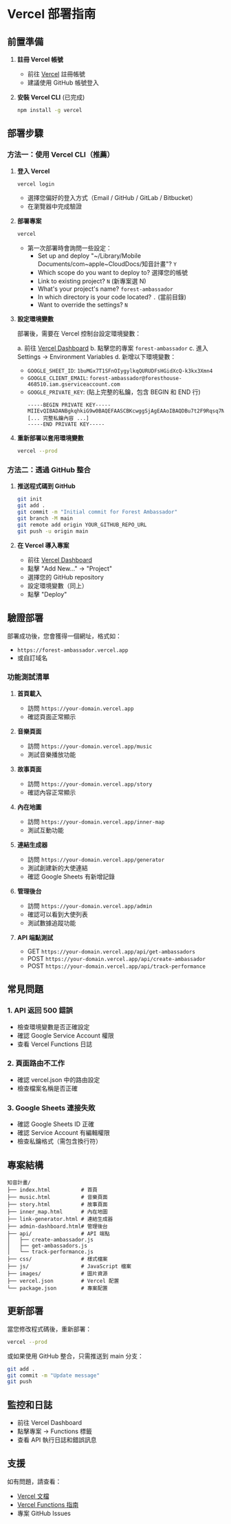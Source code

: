 # Vercel 部署指南

## 前置準備

1. **註冊 Vercel 帳號**
   - 前往 [Vercel](https://vercel.com) 註冊帳號
   - 建議使用 GitHub 帳號登入

2. **安裝 Vercel CLI** (已完成)
   ```bash
   npm install -g vercel
   ```

## 部署步驟

### 方法一：使用 Vercel CLI（推薦）

1. **登入 Vercel**
   ```bash
   vercel login
   ```
   - 選擇您偏好的登入方式（Email / GitHub / GitLab / Bitbucket）
   - 在瀏覽器中完成驗證

2. **部署專案**
   ```bash
   vercel
   ```
   - 第一次部署時會詢問一些設定：
     - Set up and deploy "~/Library/Mobile Documents/com~apple~CloudDocs/知音計畫"? `Y`
     - Which scope do you want to deploy to? 選擇您的帳號
     - Link to existing project? `N` (新專案選 N)
     - What's your project's name? `forest-ambassador`
     - In which directory is your code located? `.` (當前目錄)
     - Want to override the settings? `N`

3. **設定環境變數**
   
   部署後，需要在 Vercel 控制台設定環境變數：
   
   a. 前往 [Vercel Dashboard](https://vercel.com/dashboard)
   b. 點擊您的專案 `forest-ambassador`
   c. 進入 Settings → Environment Variables
   d. 新增以下環境變數：
   
   - `GOOGLE_SHEET_ID`: `1buMGx7T1SFnOIygylkqQURUDFsHGidXcQ-k3kx3Xmn4`
   - `GOOGLE_CLIENT_EMAIL`: `forest-ambassador@foresthouse-468510.iam.gserviceaccount.com`
   - `GOOGLE_PRIVATE_KEY`: (貼上完整的私鑰，包含 BEGIN 和 END 行)
     ```
     -----BEGIN PRIVATE KEY-----
     MIIEvQIBADANBgkqhkiG9w0BAQEFAASCBKcwggSjAgEAAoIBAQDBu7t2F9Rqsq7N
     [... 完整私鑰內容 ...]
     -----END PRIVATE KEY-----
     ```

4. **重新部署以套用環境變數**
   ```bash
   vercel --prod
   ```

### 方法二：透過 GitHub 整合

1. **推送程式碼到 GitHub**
   ```bash
   git init
   git add .
   git commit -m "Initial commit for Forest Ambassador"
   git branch -M main
   git remote add origin YOUR_GITHUB_REPO_URL
   git push -u origin main
   ```

2. **在 Vercel 導入專案**
   - 前往 [Vercel Dashboard](https://vercel.com/dashboard)
   - 點擊 "Add New..." → "Project"
   - 選擇您的 GitHub repository
   - 設定環境變數（同上）
   - 點擊 "Deploy"

## 驗證部署

部署成功後，您會獲得一個網址，格式如：
- `https://forest-ambassador.vercel.app`
- 或自訂域名

### 功能測試清單

1. **首頁載入**
   - 訪問 `https://your-domain.vercel.app`
   - 確認頁面正常顯示

2. **音樂頁面**
   - 訪問 `https://your-domain.vercel.app/music`
   - 測試音樂播放功能

3. **故事頁面**
   - 訪問 `https://your-domain.vercel.app/story`
   - 確認內容正常顯示

4. **內在地圖**
   - 訪問 `https://your-domain.vercel.app/inner-map`
   - 測試互動功能

5. **連結生成器**
   - 訪問 `https://your-domain.vercel.app/generator`
   - 測試創建新的大使連結
   - 確認 Google Sheets 有新增記錄

6. **管理後台**
   - 訪問 `https://your-domain.vercel.app/admin`
   - 確認可以看到大使列表
   - 測試數據追蹤功能

7. **API 端點測試**
   - GET `https://your-domain.vercel.app/api/get-ambassadors`
   - POST `https://your-domain.vercel.app/api/create-ambassador`
   - POST `https://your-domain.vercel.app/api/track-performance`

## 常見問題

### 1. API 返回 500 錯誤
- 檢查環境變數是否正確設定
- 確認 Google Service Account 權限
- 查看 Vercel Functions 日誌

### 2. 頁面路由不工作
- 確認 vercel.json 中的路由設定
- 檢查檔案名稱是否正確

### 3. Google Sheets 連接失敗
- 確認 Google Sheets ID 正確
- 確認 Service Account 有編輯權限
- 檢查私鑰格式（需包含換行符）

## 專案結構

```
知音計畫/
├── index.html          # 首頁
├── music.html          # 音樂頁面
├── story.html          # 故事頁面
├── inner_map.html      # 內在地圖
├── link-generator.html # 連結生成器
├── admin-dashboard.html# 管理後台
├── api/                # API 端點
│   ├── create-ambassador.js
│   ├── get-ambassadors.js
│   └── track-performance.js
├── css/                # 樣式檔案
├── js/                 # JavaScript 檔案
├── images/             # 圖片資源
├── vercel.json         # Vercel 配置
└── package.json        # 專案配置
```

## 更新部署

當您修改程式碼後，重新部署：

```bash
vercel --prod
```

或如果使用 GitHub 整合，只需推送到 main 分支：

```bash
git add .
git commit -m "Update message"
git push
```

## 監控和日誌

- 前往 Vercel Dashboard
- 點擊專案 → Functions 標籤
- 查看 API 執行日誌和錯誤訊息

## 支援

如有問題，請查看：
- [Vercel 文檔](https://vercel.com/docs)
- [Vercel Functions 指南](https://vercel.com/docs/functions)
- 專案 GitHub Issues